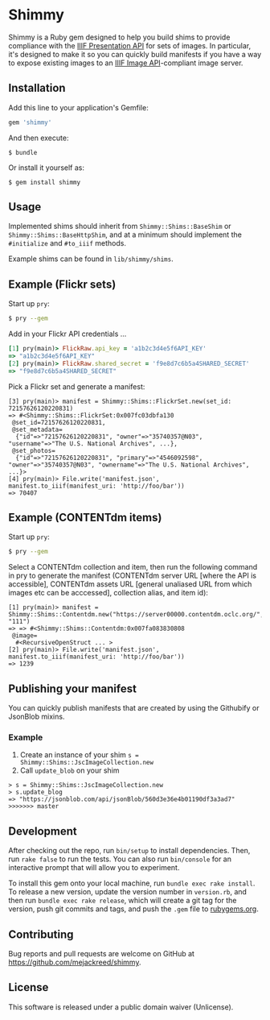 # Shimmy

Shimmy is a Ruby gem designed to help you build shims to provide compliance
with the [IIIF Presentation API](http://iiif.io/api/presentation/2.0/) for
sets of images. In particular, it's designed to make it so you can quickly
build manifests if you have a way to expose existing images to an
[IIIF Image API](http://iiif.io/api/image/2.0/)-compliant image server.

## Installation

Add this line to your application's Gemfile:

```ruby
gem 'shimmy'
```

And then execute:

    $ bundle

Or install it yourself as:

    $ gem install shimmy

## Usage

Implemented shims should inherit from `Shimmy::Shims::BaseShim` or
`Shimmy::Shims::BaseHttpShim`, and at a minimum should implement the
`#initialize` and `#to_iiif` methods.

Example shims can be found in `lib/shimmy/shims`.

## Example (Flickr sets)

Start up `pry`:

```bash
$ pry --gem
```

Add in your Flickr API credentials ...

```ruby
[1] pry(main)> FlickRaw.api_key = 'a1b2c3d4e5f6API_KEY'
=> "a1b2c3d4e5f6API_KEY"
[2] pry(main)> FlickRaw.shared_secret = 'f9e8d7c6b5a4SHARED_SECRET'
=> "f9e8d7c6b5a4SHARED_SECRET"

```

Pick a Flickr set and generate a manifest:

```
[3] pry(main)> manifest = Shimmy::Shims::FlickrSet.new(set_id: 72157626120220831)
=> #<Shimmy::Shims::FlickrSet:0x007fc03dbfa130
 @set_id=72157626120220831,
 @set_metadata=
  {"id"=>"72157626120220831", "owner"=>"35740357@N03", "username"=>"The U.S. National Archives", ...},
 @set_photos=
  {"id"=>"72157626120220831", "primary"=>"4546092598", "owner"=>"35740357@N03", "ownername"=>"The U.S. National Archives", ...}>
[4] pry(main)> File.write('manifest.json', manifest.to_iiif(manifest_uri: 'http://foo/bar'))
=> 70407
```

## Example (CONTENTdm items)

Start up `pry`:

```bash
$ pry --gem
```

Select a CONTENTdm collection and item, then run the following command in pry to generate the manifest (CONTENTdm server URL [where the API is accessible], CONTENTdm assets URL [general unaliased URL from which images etc can be acccessed], collection alias, and item id):

```
[1] pry(main)> manifest = Shimmy::Shims::Contentdm.new("https://server00000.contentdm.oclc.org/","https://cdm00000.contentdm.oclc.org","p00000col00", "111")
=> => #<Shimmy::Shims::Contentdm:0x007fa083830808
 @image=
  #<RecursiveOpenStruct ... >
[2] pry(main)> File.write('manifest.json', manifest.to_iiif(manifest_uri: 'http://foo/bar'))
=> 1239
```

## Publishing your manifest

You can quickly publish manifests that are created by using the Githubify or JsonBlob mixins.

### Example
1. Create an instance of your shim `s = Shimmy::Shims::JscImageCollection.new`
1. Call `update_blob` on your shim

```
> s = Shimmy::Shims::JscImageCollection.new
> s.update_blog
=> "https://jsonblob.com/api/jsonBlob/560d3e36e4b01190df3a3ad7"
>>>>>>> master
```

## Development

After checking out the repo, run `bin/setup` to install dependencies. Then, run `rake false` to run the tests. You can also run `bin/console` for an interactive prompt that will allow you to experiment.

To install this gem onto your local machine, run `bundle exec rake install`. To release a new version, update the version number in `version.rb`, and then run `bundle exec rake release`, which will create a git tag for the version, push git commits and tags, and push the `.gem` file to [rubygems.org](https://rubygems.org).

## Contributing

Bug reports and pull requests are welcome on GitHub at https://github.com/mejackreed/shimmy.

## License

This software is released under a public domain waiver (Unlicense).

